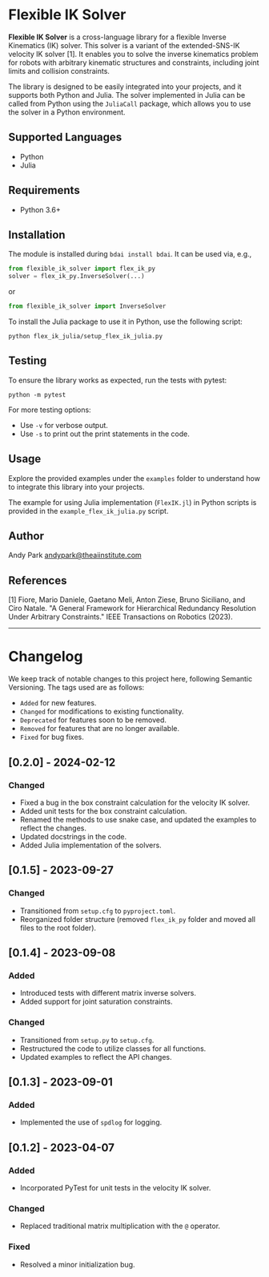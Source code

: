 # Flexible IK Solver

**Flexible IK Solver** is a cross-language library for a flexible Inverse Kinematics (IK) solver. This solver is a variant of the extended-SNS-IK velocity IK solver [1]. It enables you to solve the inverse kinematics problem for robots with arbitrary kinematic structures and constraints, including joint limits and collision constraints.

The library is designed to be easily integrated into your projects, and it supports both Python and Julia. The solver implemented in Julia can be called from Python using the `JuliaCall` package, which allows you to use the solver in a Python environment.


## Supported Languages
- Python
- Julia

## Requirements
- Python 3.6+

## Installation
The module is installed during `bdai install bdai`.
It can be used via, e.g.,
```python
from flexible_ik_solver import flex_ik_py
solver = flex_ik_py.InverseSolver(...)
```
or
```python
from flexible_ik_solver import InverseSolver
```

To install the Julia package to use it in Python, use the following script:

```shell
python flex_ik_julia/setup_flex_ik_julia.py
```

## Testing
To ensure the library works as expected, run the tests with pytest:

```shell
python -m pytest
```

For more testing options:
- Use `-v` for verbose output.
- Use `-s` to print out the print statements in the code.

## Usage
Explore the provided examples under the `examples` folder to understand how to integrate this library into your projects.

The example for using Julia implementation (`FlexIK.jl`) in Python scripts is provided in the `example_flex_ik_julia.py` script.

## Author
Andy Park <andypark@theaiinstitute.com>

## References
[1] Fiore, Mario Daniele, Gaetano Meli, Anton Ziese, Bruno Siciliano, and Ciro Natale. "A General Framework for Hierarchical Redundancy Resolution Under Arbitrary Constraints." IEEE Transactions on Robotics (2023).

---

# Changelog
We keep track of notable changes to this project here, following Semantic Versioning. The tags used are as follows:

- `Added` for new features.
- `Changed` for modifications to existing functionality.
- `Deprecated` for features soon to be removed.
- `Removed` for features that are no longer available.
- `Fixed` for bug fixes.

## [0.2.0] - 2024-02-12
### Changed
- Fixed a bug in the box constraint calculation for the velocity IK solver.
- Added unit tests for the box constraint calculation.
- Renamed the methods to use snake case, and updated the examples to reflect the changes.
- Updated docstrings in the code.
- Added Julia implementation of the solvers.

## [0.1.5] - 2023-09-27
### Changed
- Transitioned from `setup.cfg` to `pyproject.toml`.
- Reorganized folder structure (removed `flex_ik_py` folder and moved all files to the root folder).


## [0.1.4] - 2023-09-08

### Added
- Introduced tests with different matrix inverse solvers.
- Added support for joint saturation constraints.

### Changed
- Transitioned from `setup.py` to `setup.cfg`.
- Restructured the code to utilize classes for all functions.
- Updated examples to reflect the API changes.

## [0.1.3] - 2023-09-01

### Added
- Implemented the use of `spdlog` for logging.

## [0.1.2] - 2023-04-07

### Added
- Incorporated PyTest for unit tests in the velocity IK solver.

### Changed
- Replaced traditional matrix multiplication with the `@` operator.

### Fixed
- Resolved a minor initialization bug.
